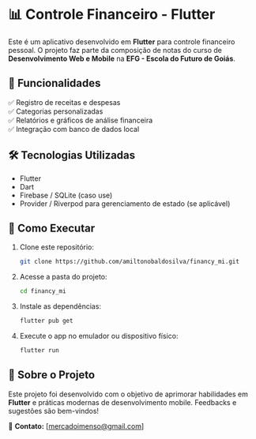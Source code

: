 # 📊 Controle Financeiro - Flutter  

Este é um aplicativo desenvolvido em **Flutter** para controle financeiro pessoal. O projeto faz parte da composição de notas do curso de **Desenvolvimento Web e Mobile** na **EFG - Escola do Futuro de Goiás**.  

## 📌 Funcionalidades  
✅ Registro de receitas e despesas  
✅ Categorias personalizadas  
✅ Relatórios e gráficos de análise financeira  
✅ Integração com banco de dados local  

## 🛠️ Tecnologias Utilizadas  
- Flutter  
- Dart  
- Firebase / SQLite (caso use)  
- Provider / Riverpod para gerenciamento de estado (se aplicável)  

## 🚀 Como Executar  
1. Clone este repositório:  
   ```bash
   git clone https://github.com/amiltonobaldosilva/financy_mi.git
   ```
2. Acesse a pasta do projeto:  
   ```bash
   cd financy_mi
   ```
3. Instale as dependências:  
   ```bash
   flutter pub get
   ```
4. Execute o app no emulador ou dispositivo físico:  
   ```bash
   flutter run
   ```

## 📝 Sobre o Projeto  
Este projeto foi desenvolvido com o objetivo de aprimorar habilidades em **Flutter** e práticas modernas de desenvolvimento mobile. Feedbacks e sugestões são bem-vindos!  

📩 **Contato:** [mercadoimenso@gmail.com]  

